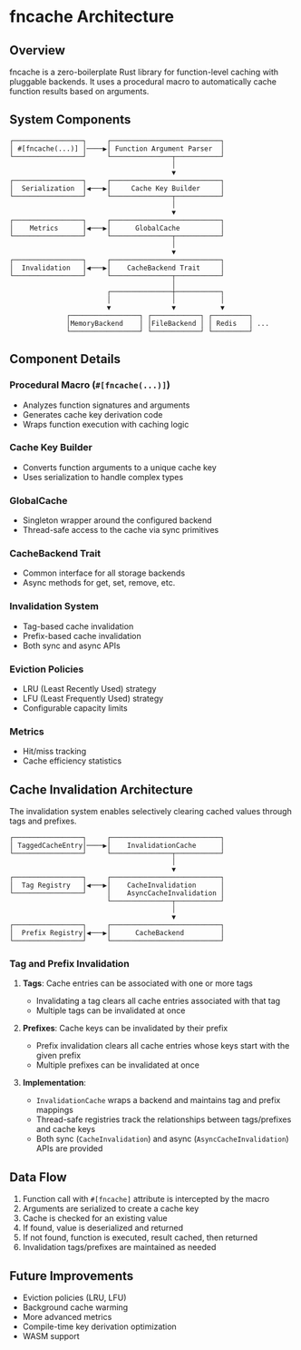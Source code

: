 # fncache Architecture

## Overview

fncache is a zero-boilerplate Rust library for function-level caching with pluggable backends. It uses a procedural macro to automatically cache function results based on arguments.

## System Components

```ascii
┌─────────────────┐     ┌───────────────────────────┐
│ #[fncache(...)] │────▶│ Function Argument Parser  │
└─────────────────┘     └───────────────┬───────────┘
                                        │
                                        ▼
┌─────────────────┐     ┌───────────────────────────┐
│  Serialization  │◀───▶│     Cache Key Builder     │
└─────────────────┘     └───────────────┬───────────┘
                                        │
                                        ▼
┌─────────────────┐     ┌───────────────────────────┐
│    Metrics      │◀───▶│      GlobalCache          │
└─────────────────┘     └───────────────┬───────────┘
                                        │
                                        ▼
┌─────────────────┐     ┌───────────────────────────┐
│  Invalidation   │◀───▶│    CacheBackend Trait     │
└─────────────────┘     └───────────────┬───────────┘
                                        │
                        ┌───────────────┼───────────┐
                        │               │           │
                        ▼               ▼           ▼
              ┌─────────────────┐ ┌────────────┐ ┌─────────┐
              │MemoryBackend    │ │FileBackend │ │ Redis   │ ...
              └─────────────────┘ └────────────┘ └─────────┘
```

## Component Details

### Procedural Macro (`#[fncache(...)]`)

- Analyzes function signatures and arguments
- Generates cache key derivation code
- Wraps function execution with caching logic

### Cache Key Builder

- Converts function arguments to a unique cache key
- Uses serialization to handle complex types

### GlobalCache

- Singleton wrapper around the configured backend
- Thread-safe access to the cache via sync primitives

### CacheBackend Trait

- Common interface for all storage backends
- Async methods for get, set, remove, etc.

### Invalidation System

- Tag-based cache invalidation
- Prefix-based cache invalidation
- Both sync and async APIs

### Eviction Policies

- LRU (Least Recently Used) strategy
- LFU (Least Frequently Used) strategy
- Configurable capacity limits

### Metrics

- Hit/miss tracking
- Cache efficiency statistics

## Cache Invalidation Architecture

The invalidation system enables selectively clearing cached values through tags and prefixes.

```ascii
┌─────────────────┐     ┌───────────────────────────┐
│ TaggedCacheEntry│────▶│    InvalidationCache      │
└─────────────────┘     └───────────────┬───────────┘
                                        │
                                        ▼
┌─────────────────┐     ┌───────────────────────────┐
│  Tag Registry   │◀───▶│    CacheInvalidation      │
└─────────────────┘     │    AsyncCacheInvalidation │
                        └───────────────┬───────────┘
                                        │
                                        ▼
┌─────────────────┐     ┌───────────────────────────┐
│  Prefix Registry│◀───▶│      CacheBackend         │
└─────────────────┘     └───────────────────────────┘
```

### Tag and Prefix Invalidation

1. **Tags**: Cache entries can be associated with one or more tags
   - Invalidating a tag clears all cache entries associated with that tag
   - Multiple tags can be invalidated at once

2. **Prefixes**: Cache keys can be invalidated by their prefix
   - Prefix invalidation clears all cache entries whose keys start with the given prefix
   - Multiple prefixes can be invalidated at once

3. **Implementation**:
   - `InvalidationCache` wraps a backend and maintains tag and prefix mappings
   - Thread-safe registries track the relationships between tags/prefixes and cache keys
   - Both sync (`CacheInvalidation`) and async (`AsyncCacheInvalidation`) APIs are provided

## Data Flow

1. Function call with `#[fncache]` attribute is intercepted by the macro
2. Arguments are serialized to create a cache key
3. Cache is checked for an existing value
4. If found, value is deserialized and returned
5. If not found, function is executed, result cached, then returned
6. Invalidation tags/prefixes are maintained as needed

## Future Improvements

- Eviction policies (LRU, LFU)
- Background cache warming
- More advanced metrics
- Compile-time key derivation optimization
- WASM support
